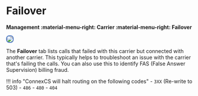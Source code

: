 # Failover

**Management :material-menu-right: Carrier :material-menu-right: Failover**

<img src= "/carrier/img/carrierfailover.png" style="border: 2px solid #4472C4; border-radius: 8px;">

The **Failover** tab lists calls that failed with this carrier but connected with another carrier. This typically helps to troubleshoot an issue with the carrier that's failing the calls. You can also use this to identify FAS (False Answer Supervision) billing fraud.

!!! info "ConnexCS will halt routing on the following codes"
    - `3XX` (Re-write to 503)
    - `486`
    - `480`
    - `404`
